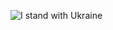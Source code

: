 ![I stand with Ukraine](https://github.blog/wp-content/uploads/2022/03/1200x630-GitHub-1.png)


<!-- ![I Voted!](https://user-images.githubusercontent.com/3104489/97828882-616ae680-1c96-11eb-8110-4f39349b4033.gif) -->
<!--
**falkzach/falkzach** is a ✨ _special_ ✨ repository because its `README.md` (this file) appears on your GitHub profile.

Here are some ideas to get you started:

- 🔭 I’m currently working on ...
- 🌱 I’m currently learning ...
- 👯 I’m looking to collaborate on ...
- 🤔 I’m looking for help with ...
- 💬 Ask me about ...
- 📫 How to reach me: ...
- 😄 Pronouns: ...
- ⚡ Fun fact: ...
-->
